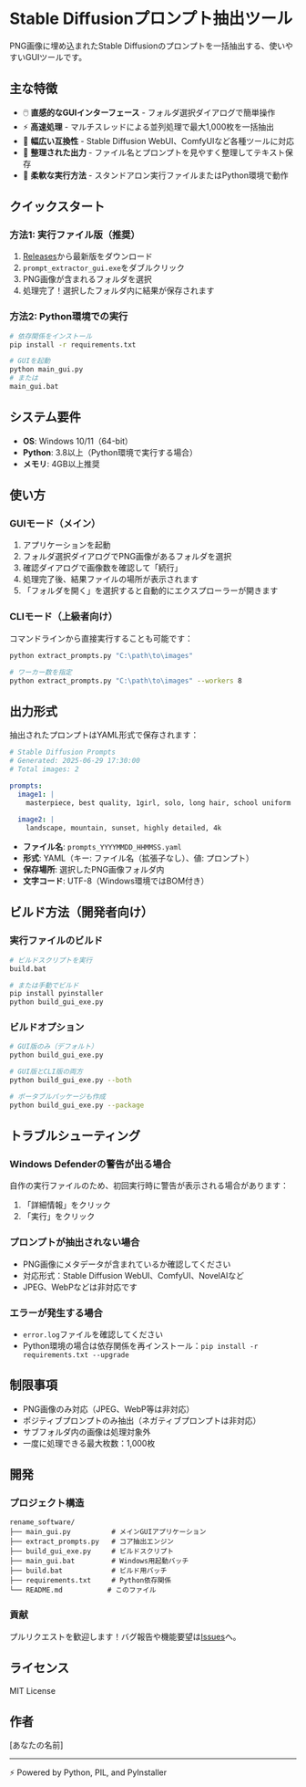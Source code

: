 # Stable Diffusionプロンプト抽出ツール

PNG画像に埋め込まれたStable Diffusionのプロンプトを一括抽出する、使いやすいGUIツールです。

## 主な特徴

- 🖱️ **直感的なGUIインターフェース** - フォルダ選択ダイアログで簡単操作
- ⚡ **高速処理** - マルチスレッドによる並列処理で最大1,000枚を一括抽出
- 🎨 **幅広い互換性** - Stable Diffusion WebUI、ComfyUIなど各種ツールに対応
- 📝 **整理された出力** - ファイル名とプロンプトを見やすく整理してテキスト保存
- 🔧 **柔軟な実行方法** - スタンドアロン実行ファイルまたはPython環境で動作

## クイックスタート

### 方法1: 実行ファイル版（推奨）

1. [Releases](../../releases)から最新版をダウンロード
2. `prompt_extractor_gui.exe`をダブルクリック
3. PNG画像が含まれるフォルダを選択
4. 処理完了！選択したフォルダ内に結果が保存されます

### 方法2: Python環境での実行

```bash
# 依存関係をインストール
pip install -r requirements.txt

# GUIを起動
python main_gui.py
# または
main_gui.bat
```

## システム要件

- **OS**: Windows 10/11（64-bit）
- **Python**: 3.8以上（Python環境で実行する場合）
- **メモリ**: 4GB以上推奨

## 使い方

### GUIモード（メイン）

1. アプリケーションを起動
2. フォルダ選択ダイアログでPNG画像があるフォルダを選択
3. 確認ダイアログで画像数を確認して「続行」
4. 処理完了後、結果ファイルの場所が表示されます
5. 「フォルダを開く」を選択すると自動的にエクスプローラーが開きます

### CLIモード（上級者向け）

コマンドラインから直接実行することも可能です：

```bash
python extract_prompts.py "C:\path\to\images"

# ワーカー数を指定
python extract_prompts.py "C:\path\to\images" --workers 8
```

## 出力形式

抽出されたプロンプトはYAML形式で保存されます：

```yaml
# Stable Diffusion Prompts
# Generated: 2025-06-29 17:30:00
# Total images: 2

prompts:
  image1: |
    masterpiece, best quality, 1girl, solo, long hair, school uniform
    
  image2: |
    landscape, mountain, sunset, highly detailed, 4k
```

- **ファイル名**: `prompts_YYYYMMDD_HHMMSS.yaml`
- **形式**: YAML（キー: ファイル名（拡張子なし）、値: プロンプト）
- **保存場所**: 選択したPNG画像フォルダ内
- **文字コード**: UTF-8（Windows環境ではBOM付き）

## ビルド方法（開発者向け）

### 実行ファイルのビルド

```bash
# ビルドスクリプトを実行
build.bat

# または手動でビルド
pip install pyinstaller
python build_gui_exe.py
```

### ビルドオプション

```bash
# GUI版のみ（デフォルト）
python build_gui_exe.py

# GUI版とCLI版の両方
python build_gui_exe.py --both

# ポータブルパッケージも作成
python build_gui_exe.py --package
```

## トラブルシューティング

### Windows Defenderの警告が出る場合

自作の実行ファイルのため、初回実行時に警告が表示される場合があります：
1. 「詳細情報」をクリック
2. 「実行」をクリック

### プロンプトが抽出されない場合

- PNG画像にメタデータが含まれているか確認してください
- 対応形式：Stable Diffusion WebUI、ComfyUI、NovelAIなど
- JPEG、WebPなどは非対応です

### エラーが発生する場合

- `error.log`ファイルを確認してください
- Python環境の場合は依存関係を再インストール：`pip install -r requirements.txt --upgrade`

## 制限事項

- PNG画像のみ対応（JPEG、WebP等は非対応）
- ポジティブプロンプトのみ抽出（ネガティブプロンプトは非対応）
- サブフォルダ内の画像は処理対象外
- 一度に処理できる最大枚数：1,000枚

## 開発

### プロジェクト構造

```
rename_software/
├── main_gui.py          # メインGUIアプリケーション
├── extract_prompts.py   # コア抽出エンジン
├── build_gui_exe.py     # ビルドスクリプト
├── main_gui.bat         # Windows用起動バッチ
├── build.bat            # ビルド用バッチ
├── requirements.txt     # Python依存関係
└── README.md           # このファイル
```

### 貢献

プルリクエストを歓迎します！バグ報告や機能要望は[Issues](../../issues)へ。

## ライセンス

MIT License

## 作者

[あなたの名前]

---

⚡ Powered by Python, PIL, and PyInstaller